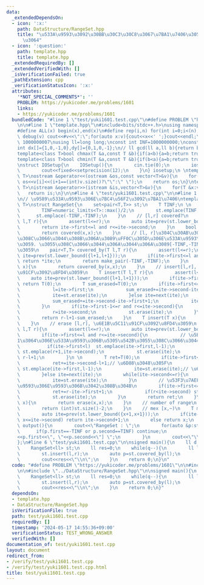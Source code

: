 ```yaml
---
data:
  _extendedDependsOn:
  - icon: ':x:'
    path: DataStructure/RangeSet.hpp
    title: "\u533A\u9593\u3092\u30BB\u30C3\u30C8\u3067\u7BA1\u7406\u3059\u308B\u3084\
      \u3064"
  - icon: ':question:'
    path: template.hpp
    title: template.hpp
  _extendedRequiredBy: []
  _extendedVerifiedWith: []
  _isVerificationFailed: true
  _pathExtension: cpp
  _verificationStatusIcon: ':x:'
  attributes:
    '*NOT_SPECIAL_COMMENTS*': ''
    PROBLEM: https://yukicoder.me/problems/1601
    links:
    - https://yukicoder.me/problems/1601
  bundledCode: "#line 1 \"test/yuki1601.test.cpp\"\n#define PROBLEM \"https://yukicoder.me/problems/1601\"\
    \n\n#line 1 \"template.hpp\"\n#include<bits/stdc++.h>\nusing namespace std;\n\
    #define ALL(x) begin(x),end(x)\n#define rep(i,n) for(int i=0;i<(n);i++)\n#define\
    \ debug(v) cout<<#v<<\":\";for(auto x:v){cout<<x<<' ';}cout<<endl;\n#define mod\
    \ 1000000007\nusing ll=long long;\nconst int INF=1000000000;\nconst ll LINF=1001002003004005006ll;\n\
    int dx[]={1,0,-1,0},dy[]={0,1,0,-1};\n// ll gcd(ll a,ll b){return b?gcd(b,a%b):a;}\n\
    template<class T>bool chmax(T &a,const T &b){if(a<b){a=b;return true;}return false;}\n\
    template<class T>bool chmin(T &a,const T &b){if(b<a){a=b;return true;}return false;}\n\
    \nstruct IOSetup{\n    IOSetup(){\n        cin.tie(0);\n        ios::sync_with_stdio(0);\n\
    \        cout<<fixed<<setprecision(12);\n    }\n} iosetup;\n \ntemplate<typename\
    \ T>\nostream &operator<<(ostream &os,const vector<T>&v){\n    for(int i=0;i<(int)v.size();i++)\
    \ os<<v[i]<<(i+1==(int)v.size()?\"\":\" \");\n    return os;\n}\ntemplate<typename\
    \ T>\nistream &operator>>(istream &is,vector<T>&v){\n    for(T &x:v)is>>x;\n \
    \   return is;\n}\n\n#line 4 \"test/yuki1601.test.cpp\"\n\n#line 1 \"DataStructure/RangeSet.hpp\"\
    \n// \u9589\u533A\u9593\u306E\u7BC4\u56F2\u3092\u7BA1\u7406\ntemplate<typename\
    \ T>\nstruct RangeSet{\n    set<pair<T,T>> st;\n    T TINF;\n \n    RangeSet(){\n\
    \        TINF=numeric_limits<T>::max()/2;\n        st.emplace(TINF,TINF);\n  \
    \      st.emplace(-TINF,-TINF);\n    }\n    // [l,r] covered?\n    bool covered(T\
    \ l,T r){\n        assert(l<=r);\n        auto ite=prev(st.lower_bound({l+1,l+1}));\n\
    \        return ite->first<=l and r<=ite->second;\n    }\n    bool covered(T x){\n\
    \        return covered(x,x);\n    }\n    // [l, r]\u304C\u30AB\u30D0\u30FC\u3055\
    \u308C\u3066\u3044\u308B\u306A\u3089\uFF0C\u305D\u306E\u533A\u9593\u3092\u8FD4\
    \u3059. \u3055\u308C\u3066\u3044\u306A\u3044\u306A\u3089[-TINF,-TINF]\u3092\u8FD4\
    \u3059\n    pair<T,T> covered_by(T l,T r){\n        assert(l<=r);\n        auto\
    \ ite=prev(st.lower_bound({l+1,l+1}));\n        if(ite->first<=l and r<=ite->second)\
    \ return *ite;\n        return make_pair(-TINF,-TINF);\n    }\n    pair<T,T> covered_by(T\
    \ x){\n        return covered_by(x,x);\n    }\n    // insert[l,r], \u5897\u52A0\
    \u91CF\u3092\u8FD4\u3059\n    T insert(T l,T r){\n        assert(l<=r);\n    \
    \    auto ite=prev(st.lower_bound({l+1,l+1}));\n        if(ite->first<=l and r<=ite->second)\
    \ return T(0);\n        T sum_erased=T(0);\n        if(ite->first<=l and l<=ite->second+1){\n\
    \            l=ite->first;\n            sum_erased+=ite->second-ite->first+1;\n\
    \            ite=st.erase(ite);\n        }else ite=next(ite);\n        while(r>ite->second){\n\
    \            sum_erased+=ite->second-ite->first+1;\n            ite=st.erase(ite);\n\
    \        }\n        if(ite->first-1<=r and r<=ite->second){\n            sum_erased+=ite->second-ite->first+1;\n\
    \            r=ite->second;\n            st.erase(ite);\n        }\n        st.emplace(l,r);\n\
    \        return r-l+1-sum_erased;\n    }\n    T insert(T x){\n        return insert(x,x);\n\
    \    }\n    // erase [l,r], \u6E1B\u5C11\u91CF\u3092\u8FD4\u3059\n    T erase(T\
    \ l,T r){\n        assert(l<=r);\n        auto ite=prev(st.lower_bound({l+1,l+1}));\n\
    \        if(ite->first<=l and r<=ite->second){\n            // \u5B8C\u5168\u306B\
    1\u3064\u306E\u533A\u9593\u306B\u5305\u542B\u3055\u308C\u3066\u3044\u308B\n  \
    \          if(ite->first<l)  st.emplace(ite->first,l-1);\n            if(r<ite->second)\
    \ st.emplace(r+1,ite->second);\n            st.erase(ite);\n            return\
    \ r-l+1;\n        }\n \n        T ret=T(0);\n        if(ite->first<=l and l<=ite->second){\n\
    \            ret+=ite->second-l+1;// \u6D88\u3048\u305F\n            if(ite->first<l)\
    \ st.emplace(ite->first,l-1);\n            ite=st.erase(ite);// \u6B21\u3078\n\
    \        }else ite=next(ite);\n        while(ite->second<=r){\n            ret+=ite->second-ite->first+1;\n\
    \            ite=st.erase(ite);\n        }\n        // \u53F3\u7AEF\u304C\u533A\
    \u9593\u306E\u9593\u306B\u3042\u308B\u304B\n        if(ite->first<=r and r<=ite->second){\n\
    \            ret+=r-ite->first+1;\n            if(r<ite->second) st.emplace(r+1,ite->second);\n\
    \            st.erase(ite);\n        }\n        return ret;\n    }\n    T erase(T\
    \ x){\n        return erase(x,x);\n    }\n    // number of range\n    int size(){\n\
    \        return (int)st.size()-2;\n    }\n    // mex [x,~)\n    T mex(T x=0){\n\
    \        auto ite=prev(st.lower_bound({x+1,x+1}));\n        if(ite->first<=x and\
    \ x<=ite->second) return ite->second+1;\n        else return x;\n    }\n    void\
    \ output(){\n        cout<<\"RangeSet : \";\n        for(auto &p:st){\n      \
    \      if(p.first==-TINF or p.second==TINF) continue;\n            cout<<\"[\"\
    <<p.first<<\", \"<<p.second<<\"] \";\n        }\n        cout<<\"\\n\";\n    }\n\
    };\n#line 6 \"test/yuki1601.test.cpp\"\n\nsigned main(){\n    ll d,q;cin>>d>>q;\n\
    \    RangeSet<ll> st;\n    ll res=0;\n    while(q--){\n        ll l,r;cin>>l>>r;\n\
    \        st.insert(l,r);\n        auto p=st.covered_by(l);\n        chmax(res,p.second-p.first+1);\n\
    \        cout<<res<<\"\\n\";\n    }\n    return 0;\n}\n"
  code: "#define PROBLEM \"https://yukicoder.me/problems/1601\"\n\n#include \"../template.hpp\"\
    \n\n#include \"../DataStructure/RangeSet.hpp\"\n\nsigned main(){\n    ll d,q;cin>>d>>q;\n\
    \    RangeSet<ll> st;\n    ll res=0;\n    while(q--){\n        ll l,r;cin>>l>>r;\n\
    \        st.insert(l,r);\n        auto p=st.covered_by(l);\n        chmax(res,p.second-p.first+1);\n\
    \        cout<<res<<\"\\n\";\n    }\n    return 0;\n}"
  dependsOn:
  - template.hpp
  - DataStructure/RangeSet.hpp
  isVerificationFile: true
  path: test/yuki1601.test.cpp
  requiredBy: []
  timestamp: '2024-05-17 14:55:36+09:00'
  verificationStatus: TEST_WRONG_ANSWER
  verifiedWith: []
documentation_of: test/yuki1601.test.cpp
layout: document
redirect_from:
- /verify/test/yuki1601.test.cpp
- /verify/test/yuki1601.test.cpp.html
title: test/yuki1601.test.cpp
---
```

